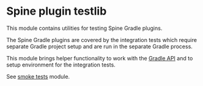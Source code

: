 # Spine plugin testlib

This module contains utilities for testing Spine Gradle plugins.

The Spine Gradle plugins are covered by the integration tests which require separate Gradle project 
setup and are run in the separate Gradle process.

This module brings helper functionality to work with the
[Gradle API](https://docs.gradle.org/current/javadoc/) and to setup environment for the integration 
tests.

See [smoke tests](../smoke-tests) module.
